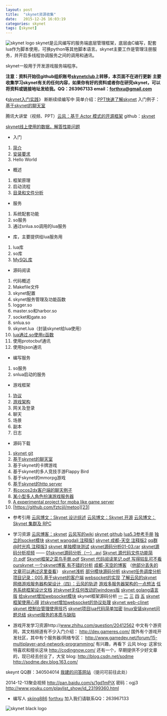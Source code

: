 ```yaml
---
layout: post
title:  "skynet资源收集"
date:   2015-12-26 16:03:19
categories: skynet
tags: [skynet]
---
```


![skynet logo][1]
skynet是云风编写的服务端底层管理框架，底层由C编写，配套lua作为脚本使用，可换python等其他脚本语言。skynet主要工作是管理注册服务，并开启多线程协调服务之间的调用和通讯。

skynet一般用于开发游戏服务端程序。

**注意：资料开始往github组织账号[skynetclub][2]上转移，本页面不在进行更新**
**主要收集学习skynet有关的任何内容，如果你有好的资料或者你在研究skynet，可以将资料或链接地址发给我。QQ：263967133 email：forthxu@gmail.com**

《[skynet入门实践][3]》 断断续续编写中
简单介绍：[PPT快速了解skynet][4]
入门例子：[基于skynet的聊天室][5]
<!--[我的测试项目：zm卡牌][6]-->
腾讯大讲堂（视频、PPT）[云风：基于 Actor 模式的开源框架][7]
github：[skynet][8]

[skynet线上使用的数据，解答性能问题][9]

 - 入门
 1. [简介][10]
 2. [安装要求][11]
 3. Hello World

 - 概述
 1. 框架原理
 2. 启动流程
 3. [目录和文件分析][12]

 - 服务
 1. 系统配套功能
 2. so服务
 3. 通过snlua.so调用的lua服务

 - 库，主要提供给lua服务用
 1. lua库
 2. so库
 3. [MySQL库][13]

 - 源码阅读
 1. 代码概述
 2. Makefile文件
 3. skynet配置
 4. skynet服务管理及功能函数
 5. logger.so
 6. master.so和harbor.so
 7. socket和gate.so
 8. snlua.so
 9. skynet.lua（封装skynet给lua使用）
 10. [lua通过.so使用c函数][14]
 11. 使用protocbuf通讯
 12. 使用bjson通讯

 - 编写服务
 1. so服务
 2. snlua启动的服务

 - 游戏框架
 1. [协议][15]
 2. [游戏架构][16]
 3. 网关及登录
 4. 聊天
 5. 场景
 6. 副本
 7. 日志

 - 源码下载
 1. [skynet git][17]
 2. [基于skynet的聊天室][18]
 3. 基于skynet的卡牌游戏
 4. 基于skynet的多人竞技手游Flappy Bird
 5. 基于skynet的mmorpg游戏
 6. [基于skynet的http server][19]
 7. [有cocos2dx客户端的聊天例子][20]
 8. [某小型多人角色扮演游戏服务器][21]
 9. [A experimental project for moba like game server][22]
 10. [https://github.com/fztcjjl/metoo][23]

 - 参考引用
[云风博文：Skynet 设计综述][24]
[云风博文：Skynet 开源][25]
[云风博文：Skynet 集群及 RPC][26]

 - 学习资源
[云风博客：skynet][27]
[云风写的wiki][28]
[skynet github][29]
[lua5.3参考手册][30]
[独立的socket模块][31]
[skynet wangdali 注释版1][32]
[skynet 成都-天空 注释版2][33]
[qq群 @时光鸡 注释版3][34]
[skynet 单独模块测试][35]
[skynet源码分析01-03.rar][36]
[skynet源码分析视频][37] —— [01skynet源码分析（一）.avi][38]
[Skynet 源代码文件功能简介.pdf][39]
[Skynet框架之菜鸟手册.pdf][40]
[Skynet 代码阅读笔记.pdf 写得较乱可不看][41]
[ourskynet 一个skynet博客 有不错的分析][42]
[成都-天空的博客][43]  （[他部分丢失的文章可以通过这里查看][44]）
[skynet浅析][45]
[部分模块源码分析][46]
[skynet任务调度分析][47]
[项目记录：005 基于skynet的客户端][48]
[websocket的实现][49]
[了解云风的skynet][50]
[网络游戏服务器构架设计（四）：云风的轨迹][51]
[游戏多服务器架构的一点想法][52]
[任务系统框架设计文档][53]
[对skynet无任何改动的windows版][54]
[skynet golang语言版][55]
[给skynet增加websocket模块][56]
skynet框架源码分析 [一][57] [二][58] [三][59] [四][60] [五][61] [skynet框架使用心得][62]
[对skynet增加websocket的协议处理][63]
[skynet web-clinet][64]
[skynet 控制台管理使用技巧][65]
[ skynet项目lua代码简单加密][66]
[linux安装skynet问题总结][67]
[skynet服务的本质与缺陷][68]

 - 游戏开发学习资源http://www.zhihu.com/question/20412562
中文有个游资网，其文档频道有不少入门介绍：
http://dev.gameres.com/
国外有个游戏开发社区，其中有个服务器/网络专区：
http://www.gamedev.net/forum/15-multiplayer-and-network-programming/
有兴趣，再看下 云风 blog: 这家伙特喜欢和擅长这块
http://codingnow.com/ 
还有一个，早期提供不少好文章的，现已经去创业了，大宝 blog:
http://blog.csdn.net/sodme
http://sodme.dev.blog.163.com/

skeynt QQ群：340504014
[我建的问答网站][69]（提问可前往此处）

2014-12-13聚会视频
http://pan.baidu.com/s/1gd1mPjX 密码：ogj3
http://www.youku.com/playlist_show/id_23199360.html

 - 编写人
[skiing886][70]
[forthxu][71]
加入我们请联系QQ：263967133

![skynet black logo][72]


  [1]: http://blog.codingnow.com/images/skynet.png
  [2]: http://skynetclub.github.io/
  [3]: http://forthxu.github.io/talkbox/
  [4]: http://pan.baidu.com/s/1i3qp7b3
  [5]: https://github.com/forthxu/talkbox
  [6]: https://github.com/forthxu/zmkp
  [7]: http://gad.qq.com/content/coursedetail?id=467
  [8]: https://github.com/cloudwu/skynet
  [9]: http://forthxu.com/blog/article/55.html
  [10]: http://forthxu.com/blog/article/8.html
  [11]: http://forthxu.com/blog/article/10.html
  [12]: http://forthxu.com/blog/article/13.html
  [13]: https://github.com/cloudwu/skynet/wiki/MySQL
  [14]: http://forthxu.com/blog/article/14.html
  [15]: http://forthxu.com/blog/article/17.html
  [16]: http://forthxu.com/blog/article/19.html
  [17]: https://github.com/cloudwu/skynet
  [18]: https://github.com/forthxu/talkbox
  [19]: https://github.com/hyd998877/skynet-http
  [20]: https://github.com/coderHsc/chatOfSkynet
  [21]: https://github.com/jintiao/some-mmorpg
  [22]: https://github.com/cloudwu/battlearena
  [23]: https://github.com/fztcjjl/metoo
  [24]: http://blog.codingnow.com/2012/09/the_design_of_skynet.html
  [25]: http://blog.codingnow.com/2012/08/skynet.html
  [26]: http://blog.codingnow.com/2012/08/skynet_harbor_rpc.html
  [27]: http://blog.codingnow.com/eo/skynet/
  [28]: https://github.com/cloudwu/skynet/wiki
  [29]: https://github.com/cloudwu/skynet
  [30]: http://cloudwu.github.io/lua53doc/contents.html
  [31]: https://github.com/cloudwu/socket-server
  [32]: https://github.com/wangdali/skynet-note
  [33]: https://github.com/peimin/skynet
  [34]: https://git.oschina.net/jackiesun8/skynet
  [35]: https://github.com/wangdali/skynet-test
  [36]: http://pan.baidu.com/s/1eQpDquQ
  [37]: http://pan.baidu.com/s/1c0zyjZU
  [38]: http://pan.baidu.com/s/1eQHxAiI
  [39]: http://forthxu.com/blog/usr/uploads/2014/05/2424766309.pdf
  [40]: http://forthxu.com/blog/usr/uploads/2014/05/2082864289.pdf
  [41]: http://forthxu.com/blog/usr/uploads/2014/07/1456960310.pdf
  [42]: http://outsky.org/article.php?t=2
  [43]: http://skynetdoc.com/
  [44]: http://www.tuicool.com/sites/YFbiumb
  [45]: http://blog.csdn.net/xiarendeniao/article/details/38613161
  [46]: http://blog.sina.com.cn/s/articlelist_2137822390_0_1.html
  [47]: http://spartan1.iteye.com/blog/2059120
  [48]: http://my.oschina.net/uicode/blog/366136
  [49]: https://github.com/Skycrab/skynet_websocket
  [50]: http://www.cppblog.com/yangsf5/archive/2014/01/16/205413.html
  [51]: http://www.cnblogs.com/ychellboy/archive/2012/10/15/2723470.html
  [52]: http://blog.codingnow.com/2010/07/game_network.html
  [53]: http://www.docin.com/p-470156489.html
  [54]: https://github.com/dpull/skynet-mingw
  [55]: https://github.com/Skycrab/cham
  [56]: http://blog.csdn.net/yueguanghaidao/article/details/45207059
  [57]: http://blog.csdn.net/riddick2z/article/details/17168999
  [58]: http://blog.csdn.net/a240581469/article/details/17173083
  [59]: http://blog.csdn.net/a240581469/article/details/17200297
  [60]: http://blog.csdn.net/a240581469/article/details/17286263
  [61]: http://blog.csdn.net/a240581469/article/details/17716891
  [62]: http://blog.csdn.net/riddick2z/article/details/39256601
  [63]: https://github.com/sctangqiang/skynetpatch
  [64]: https://github.com/dpull/lua-webclient
  [65]: http://blog.csdn.net/mycwq/article/details/50472692
  [66]: http://blog.csdn.net/mycwq/article/details/47406337
  [67]: http://blog.csdn.net/mycwq/article/details/48690915
  [68]: http://blog.csdn.net/mycwq/article/details/47379277
  [69]: http://huzhuhui.tk
  [70]: http://forthxu.com/blog/author/2/
  [71]: http://forthxu.com/blog/author/1/
  [72]: http://blog.codingnow.com/images/skynet_b.png